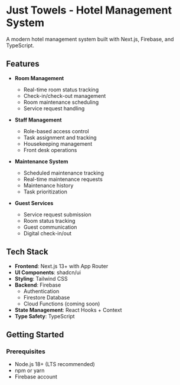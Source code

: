 # Just Towels - Hotel Management System

A modern hotel management system built with Next.js, Firebase, and TypeScript.

## Features

- **Room Management**
  - Real-time room status tracking
  - Check-in/check-out management
  - Room maintenance scheduling
  - Service request handling

- **Staff Management**
  - Role-based access control
  - Task assignment and tracking
  - Housekeeping management
  - Front desk operations

- **Maintenance System**
  - Scheduled maintenance tracking
  - Real-time maintenance requests
  - Maintenance history
  - Task prioritization

- **Guest Services**
  - Service request submission
  - Room status tracking
  - Guest communication
  - Digital check-in/out

## Tech Stack

- **Frontend**: Next.js 13+ with App Router
- **UI Components**: shadcn/ui
- **Styling**: Tailwind CSS
- **Backend**: Firebase
  - Authentication
  - Firestore Database
  - Cloud Functions (coming soon)
- **State Management**: React Hooks + Context
- **Type Safety**: TypeScript

## Getting Started

### Prerequisites

- Node.js 18+ (LTS recommended)
- npm or yarn
- Firebase account
